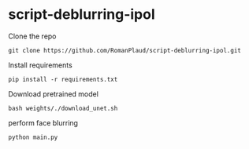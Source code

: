 # script-deblurring-ipol

Clone the repo
```
git clone https://github.com/RomanPlaud/script-deblurring-ipol.git
```
Install requirements
```
pip install -r requirements.txt
```
Download pretrained model
```
bash weights/./download_unet.sh
```
perform face blurring 
```
python main.py 
```

